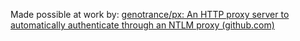 Made possible at work by: [genotrance/px: An HTTP proxy server to automatically authenticate through an NTLM proxy (github.com)](https://github.com/genotrance/px)